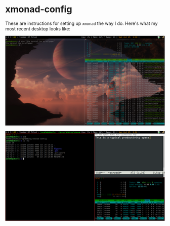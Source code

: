 xmonad-config
===

These are instructions for setting up `xmonad` the way I do. Here's
what my most recent desktop looks like:

![wallpaper](figures/wallpaper.png)

![productivity](figures/productivity.png)



